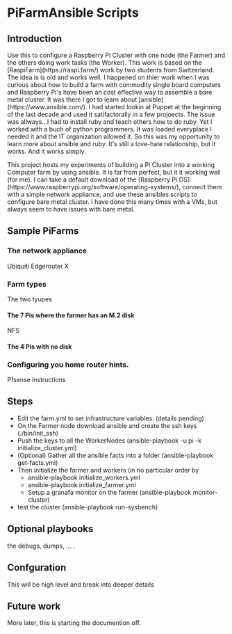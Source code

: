 <H1>PiFarmAnsible Scripts</H1>   

## Introduction

<p>Use this to configure a Raspberry Pi Cluster with one node (the Farmer) and the others doing work tasks (the Worker).
This work is based on the [RaspiFarm](https://raspi.farm/) work by two students from Switzerland.   The idea is is old and works
well.   I happened on thier work when I was curious about how to build a farm with commodity single board computers and Raspberry Pi's have been an cost effective way to assemble a bare metal cluster. It was there I got to learn about [ansible](https://www.ansible.com/).  I had started lookin at Puppet at the beginning of the last decade and used it satifactorally in a few projoects.  The issue was allways...I had to install ruby and teach others how to do ruby.   Yet I worked with a buch of python programmers. It was loaded everyplace I needed it and the IT organization allowed it.   So this was my opportunity to learn more about ansible and ruby.  It's still a love-hate relationship, but it works.  And it works simply.</p>

<p>This project hosts my experiments of building a Pi Cluster into a working Computer farm by using ansible.  It is far from perfect, but it it working well (for me).  I can take a default download of the [Raspberry Pi OS](https://www.raspberrypi.org/software/operating-systems/), connect them with a simple network appliance, and use these ansibles scripts to configure bare metal cluster.  I have done this many times with a VMs, but always seem to have issues with bare metal.</p>

## Sample PiFarms

###  The network appliance

Ubiquiti Edgerouter X

###  Farm types

The two tyupes

####  The 7 Pis where the farmer has an M.2 disk

NFS

####  The 4 Pis with no disk

### Configuring you home router hints.

Pfsense instructions

## Steps
- Edit the farm.yml to set infrastructure variables. (details pending)
- On the Farmer node download ansible and create the ssh keys  (./bin/init_ssh)
- Push the keys to all the  WorkerNodes  (ansible-playbook -u pi -k initialize_cluster.yml)
- (Optional) Gather all the ansible facts into a folder (ansible-playbook get-facts.yml)
- Then initialize the farmer and workers (in no particular order by
  - ansible-playbook initialize_workers.yml
  - ansible-playbook initialize_farmer.yml
  - Setup a granafa monitor on the farmer (ansible-playbook monitor-cluster)
- test the cluster (ansible-playbook  run-sysbench)

## Optional playbooks

the debugs, dumps, ... .

## Confguration

This will be high level and break into deeper details

## Future work


More later, this is starting the documention off.
